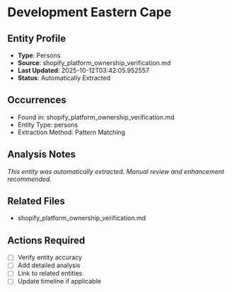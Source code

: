 # Development Eastern Cape

## Entity Profile
- **Type**: Persons
- **Source**: shopify_platform_ownership_verification.md
- **Last Updated**: 2025-10-12T03:42:05.952557
- **Status**: Automatically Extracted

## Occurrences
- Found in: shopify_platform_ownership_verification.md
- Entity Type: persons
- Extraction Method: Pattern Matching

## Analysis Notes
*This entity was automatically extracted. Manual review and enhancement recommended.*

## Related Files
- shopify_platform_ownership_verification.md

## Actions Required
- [ ] Verify entity accuracy
- [ ] Add detailed analysis
- [ ] Link to related entities
- [ ] Update timeline if applicable
